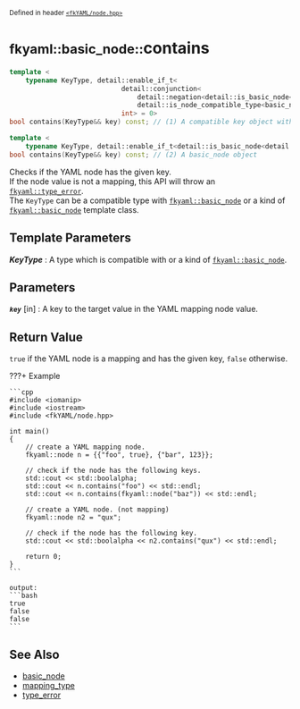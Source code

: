 <small>Defined in header [`<fkYAML/node.hpp>`](https://github.com/fktn-k/fkYAML/blob/develop/include/fkYAML/node.hpp)</small>

# <small>fkyaml::basic_node::</small>contains

```cpp
template <
    typename KeyType, detail::enable_if_t<
                            detail::conjunction<
                                detail::negation<detail::is_basic_node<detail::remove_cvref_t<KeyType>>>,
                                detail::is_node_compatible_type<basic_node, detail::remove_cvref_t<KeyType>>>::value,
                            int> = 0>
bool contains(KeyType&& key) const; // (1) A compatible key object with basic_node type

template <
    typename KeyType, detail::enable_if_t<detail::is_basic_node<detail::remove_cvref_t<KeyType>>::value, int> = 0>
bool contains(KeyType&& key) const; // (2) A basic_node object
```

Checks if the YAML node has the given key.  
If the node value is not a mapping, this API will throw an [`fkyaml::type_error`](../exception/type_error.md).  
The `KeyType` can be a compatible type with [`fkyaml::basic_node`](index.md) or a kind of [`fkyaml::basic_node`](index.md) template class.

## **Template Parameters**

***KeyType***
:   A type which is compatible with or a kind of [`fkyaml::basic_node`](index.md).

## **Parameters**

***`key`*** [in]
:   A key to the target value in the YAML mapping node value.

## **Return Value**

`true` if the YAML node is a mapping and has the given key, `false` otherwise.  

???+ Example

    ```cpp
    #include <iomanip>
    #include <iostream>
    #include <fkYAML/node.hpp>

    int main()
    {
        // create a YAML mapping node.
        fkyaml::node n = {{"foo", true}, {"bar", 123}};

        // check if the node has the following keys.
        std::cout << std::boolalpha;
        std::cout << n.contains("foo") << std::endl;
        std::cout << n.contains(fkyaml::node("baz")) << std::endl;

        // create a YAML node. (not mapping)
        fkyaml::node n2 = "qux";

        // check if the node has the following key.
        std::cout << std::boolalpha << n2.contains("qux") << std::endl;

        return 0;
    }
    ```

    output:
    ```bash
    true
    false
    false
    ```

## **See Also**

* [basic_node](index.md)
* [mapping_type](mapping_type.md)
* [type_error](../exception/type_error.md)
